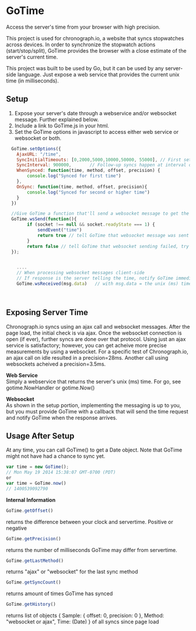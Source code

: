 GoTime
======

Access the server's time from your browser with high precision.

This project is used for chronograph.io, a website that syncs stopwatches across devices.  In order to synchronize the stopwatch actions (start/stop/split), GoTime provides the browser with a close estimate of the server's current time.

This project was built to be used by Go, but it can be used by any server-side language.  Just expose a web service that provides the current unix time (in milliseconds).

Setup
-----
1.  Expose your server's date through a webservice and/or websocket message. Further explained below.
2.  Include a link to GoTime.js in your html.  
      <script src="/js/GoTime.js"></script>
3.  Set the GoTime options in javascript to access either web service or websocket or both.
```javascript
  GoTime.setOptions({
    AjaxURL: "/time",
	SyncInitialTimeouts: [0,2000,5000,10000,50000, 55000], // First set of syncs (ms from initialization) [default]
    SyncInterval: 900000,       // Follow-up syncs happen at interval of 15 minutes [default]
    WhenSynced: function(time, method, offset, precision) {
        console.log("Synced for first time")
    },
    OnSync: function(time, method, offset, precision){
        console.log("Synced for second or higher time")
    }
  })

  //Give GoTime a function that'll send a websocket message to get the server time
  GoTime.wsSend(function(){
		if (socket !== null && socket.readyState === 1) {
			sendEvent("time")
			return true // tell GoTime that websocket message was sent
		}
		return false // tell GoTime that websocket sending failed, try ajax webservice
  });


    ....
    // When processing websocket messages client-side
    // If response is the server telling the time, notify GoTime immediately with the data
    GoTime.wsReceived(msg.data)   // with msg.data = the unix (ms) time string

  
```

Exposing Server Time  
--------------------  
Chronograph.io syncs using an ajax call and websocket messages. After the page load, the initial check is via ajax.  Once the websocket connection is open (if ever), further syncs are done over that protocol.  Using just an ajax service is satisfactory; however, you can get acheive more precise measurements by using a websocket.  For a specific test of Chronograph.io, an ajax call on idle resulted in a precision=28ms.  Another call using websockets acheived a precision=3.5ms.

**Web Service**  
Simply a webservice that returns the server's unix (ms) time.  For go, see gotime.NowHandler or gotime.Now()


**Websocket**  
As shown in the setup portion, implementing the messaging is up to you, but you must provide GoTime with a callback that will send the time request and notify GoTime when the response arrives.


Usage After Setup  
-----------------  
At any time, you can call GoTime() to get a Date object.  Note that GoTime might not have had a chance to sync yet.

```javascript
var time = new GoTime();
// Mon May 19 2014 15:38:07 GMT-0700 (PDT)
or 
var time = GoTime.now()
// 1400539092790
```

**Internal Information**
```javascript
GoTime.getOffset()
```
returns the difference between your clock and servertime.  Positive or negative

```javascript
GoTime.getPrecision()
```
returns the number of milliseconds GoTime may differ from servertime.

```javascript
GoTime.getLastMethod()
```
returns "ajax" or "websocket" for the last sync method

```javascript
GoTime.getSyncCount()
```
returns amount of times GoTime has synced

```javascript
GoTime.getHistory()
```
returns list of objects { Sample: { offset: 0, precision: 0 }, Method: "websocket or ajax", Time: (Date) } of all syncs since page load
